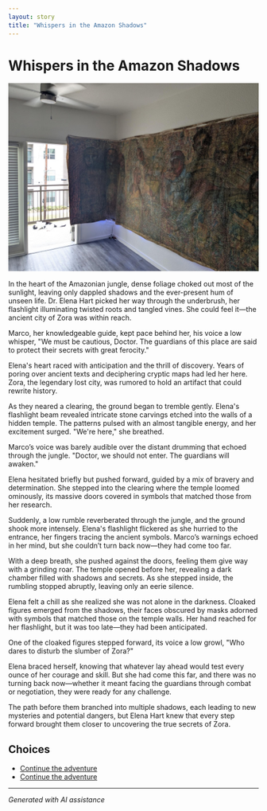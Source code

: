 ```yaml
---
layout: story
title: "Whispers in the Amazon Shadows"
---
```


# Whispers in the Amazon Shadows

![Whispers in the Amazon Shadows](../input_images/476485893_1141800154331157_7662562200996339651_n.jpg)

In the heart of the Amazonian jungle, dense foliage choked out most of the sunlight, leaving only dappled shadows and the ever-present hum of unseen life. Dr. Elena Hart picked her way through the underbrush, her flashlight illuminating twisted roots and tangled vines. She could feel it—the ancient city of Zora was within reach.

Marco, her knowledgeable guide, kept pace behind her, his voice a low whisper, "We must be cautious, Doctor. The guardians of this place are said to protect their secrets with great ferocity."

Elena's heart raced with anticipation and the thrill of discovery. Years of poring over ancient texts and deciphering cryptic maps had led her here. Zora, the legendary lost city, was rumored to hold an artifact that could rewrite history.

As they neared a clearing, the ground began to tremble gently. Elena's flashlight beam revealed intricate stone carvings etched into the walls of a hidden temple. The patterns pulsed with an almost tangible energy, and her excitement surged. "We're here," she breathed.

Marco’s voice was barely audible over the distant drumming that echoed through the jungle. "Doctor, we should not enter. The guardians will awaken."

Elena hesitated briefly but pushed forward, guided by a mix of bravery and determination. She stepped into the clearing where the temple loomed ominously, its massive doors covered in symbols that matched those from her research.

Suddenly, a low rumble reverberated through the jungle, and the ground shook more intensely. Elena's flashlight flickered as she hurried to the entrance, her fingers tracing the ancient symbols. Marco’s warnings echoed in her mind, but she couldn’t turn back now—they had come too far.

With a deep breath, she pushed against the doors, feeling them give way with a grinding roar. The temple opened before her, revealing a dark chamber filled with shadows and secrets. As she stepped inside, the rumbling stopped abruptly, leaving only an eerie silence.

Elena felt a chill as she realized she was not alone in the darkness. Cloaked figures emerged from the shadows, their faces obscured by masks adorned with symbols that matched those on the temple walls. Her hand reached for her flashlight, but it was too late—they had been anticipated.

One of the cloaked figures stepped forward, its voice a low growl, "Who dares to disturb the slumber of Zora?"

Elena braced herself, knowing that whatever lay ahead would test every ounce of her courage and skill. But she had come this far, and there was no turning back now—whether it meant facing the guardians through combat or negotiation, they were ready for any challenge.

The path before them branched into multiple shadows, each leading to new mysteries and potential dangers, but Elena Hart knew that every step forward brought them closer to uncovering the true secrets of Zora.


## Choices

* [Continue the adventure](./476485484_1684131429201363_7550930141077594240_n)
* [Continue the adventure](./20221013_174915)


---
*Generated with AI assistance*
